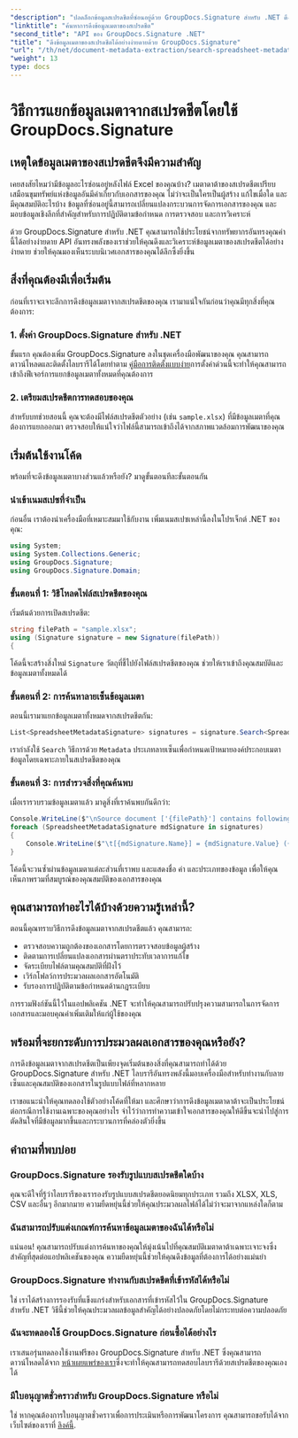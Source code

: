 ```yaml
---
"description": "ปลดล็อกข้อมูลสเปรดชีตที่ซ่อนอยู่ด้วย GroupDocs.Signature สำหรับ .NET ดึงข้อมูลเมตาได้อย่างง่ายดายเพื่อพัฒนาการจัดการเอกสารและการตัดสินใจ"
"linktitle": "ค้นหาการดึงข้อมูลเมตาของสเปรดชีต"
"second_title": "API ของ GroupDocs.Signature .NET"
"title": "ดึงข้อมูลเมตาของสเปรดชีตได้อย่างง่ายดายด้วย GroupDocs.Signature"
"url": "/th/net/document-metadata-extraction/search-spreadsheet-metadata-extraction/"
"weight": 13
type: docs
---
```

# วิธีการแยกข้อมูลเมตาจากสเปรดชีตโดยใช้ GroupDocs.Signature

## เหตุใดข้อมูลเมตาของสเปรดชีตจึงมีความสำคัญ

เคยสงสัยไหมว่ามีข้อมูลอะไรซ่อนอยู่หลังไฟล์ Excel ของคุณบ้าง? เมตาดาต้าของสเปรดชีตเปรียบเสมือนขุมทรัพย์แห่งข้อมูลอันมีค่าเกี่ยวกับเอกสารของคุณ ไม่ว่าจะเป็นใครเป็นผู้สร้าง แก้ไขเมื่อใด และมีคุณสมบัติอะไรบ้าง ข้อมูลที่ซ่อนอยู่นี้สามารถเปลี่ยนแปลงกระบวนการจัดการเอกสารของคุณ และมอบข้อมูลเชิงลึกที่สำคัญสำหรับการปฏิบัติตามข้อกำหนด การตรวจสอบ และการวิเคราะห์

ด้วย GroupDocs.Signature สำหรับ .NET คุณสามารถใช้ประโยชน์จากทรัพยากรอันทรงคุณค่านี้ได้อย่างง่ายดาย API อันทรงพลังของเราช่วยให้คุณดึงและวิเคราะห์ข้อมูลเมตาของสเปรดชีตได้อย่างง่ายดาย ช่วยให้คุณมองเห็นระบบนิเวศเอกสารของคุณได้ลึกซึ้งยิ่งขึ้น

## สิ่งที่คุณต้องมีเพื่อเริ่มต้น

ก่อนที่เราจะเจาะลึกการดึงข้อมูลเมตาจากสเปรดชีตของคุณ เรามาแน่ใจกันก่อนว่าคุณมีทุกสิ่งที่คุณต้องการ:

### 1. ตั้งค่า GroupDocs.Signature สำหรับ .NET

ขั้นแรก คุณต้องเพิ่ม GroupDocs.Signature ลงในชุดเครื่องมือพัฒนาของคุณ คุณสามารถดาวน์โหลดและติดตั้งไลบรารีได้โดยทำตาม [คู่มือการติดตั้งแบบง่าย](https://tutorials.groupdocs.com/signature/net/)การตั้งค่าด่วนนี้จะทำให้คุณสามารถเข้าถึงฟีเจอร์การแยกข้อมูลเมตาทั้งหมดที่คุณต้องการ

### 2. เตรียมสเปรดชีตการทดสอบของคุณ

สำหรับบทช่วยสอนนี้ คุณจะต้องมีไฟล์สเปรดชีตตัวอย่าง (เช่น `sample.xlsx`) ที่มีข้อมูลเมตาที่คุณต้องการแยกออกมา ตรวจสอบให้แน่ใจว่าไฟล์นี้สามารถเข้าถึงได้จากสภาพแวดล้อมการพัฒนาของคุณ

## เริ่มต้นใช้งานโค้ด

พร้อมที่จะดึงข้อมูลเมตาบางส่วนแล้วหรือยัง? มาดูขั้นตอนทีละขั้นตอนกัน

### นำเข้าเนมสเปซที่จำเป็น

ก่อนอื่น เราต้องนำเครื่องมือที่เหมาะสมมาใช้กับงาน เพิ่มเนมสเปซเหล่านี้ลงในโปรเจ็กต์ .NET ของคุณ:

```csharp
using System;
using System.Collections.Generic;
using GroupDocs.Signature;
using GroupDocs.Signature.Domain;
```

### ขั้นตอนที่ 1: วิธีโหลดไฟล์สเปรดชีตของคุณ

เริ่มต้นด้วยการเปิดสเปรดชีต:

```csharp
string filePath = "sample.xlsx";
using (Signature signature = new Signature(filePath))
{
```

โค้ดนี้จะสร้างสิ่งใหม่ `Signature` วัตถุที่ชี้ไปยังไฟล์สเปรดชีตของคุณ ช่วยให้เราเข้าถึงคุณสมบัติและข้อมูลเมตาทั้งหมดได้

### ขั้นตอนที่ 2: การค้นหาลายเซ็นข้อมูลเมตา

ตอนนี้เรามาแยกข้อมูลเมตาทั้งหมดจากสเปรดชีตกัน:

```csharp
List<SpreadsheetMetadataSignature> signatures = signature.Search<SpreadsheetMetadataSignature>(SignatureType.Metadata);
```

เรากำลังใช้ `Search` วิธีการด้วย `Metadata` ประเภทลายเซ็นเพื่อกำหนดเป้าหมายองค์ประกอบเมตาข้อมูลโดยเฉพาะภายในสเปรดชีตของคุณ

### ขั้นตอนที่ 3: การสำรวจสิ่งที่คุณค้นพบ

เมื่อเรารวบรวมข้อมูลเมตาแล้ว มาดูสิ่งที่เราค้นพบกันดีกว่า:

```csharp
Console.WriteLine($"\nSource document ['{filePath}'] contains following signatures.");
foreach (SpreadsheetMetadataSignature mdSignature in signatures)
{
    Console.WriteLine($"\t[{mdSignature.Name}] = {mdSignature.Value} ({mdSignature.Type})");
}
```

โค้ดนี้จะวนซ้ำผ่านข้อมูลเมตาแต่ละส่วนที่เราพบ และแสดงชื่อ ค่า และประเภทของข้อมูล เพื่อให้คุณเห็นภาพรวมที่สมบูรณ์ของคุณสมบัติของเอกสารของคุณ

## คุณสามารถทำอะไรได้บ้างด้วยความรู้เหล่านี้?

ตอนนี้คุณทราบวิธีการดึงข้อมูลเมตาจากสเปรดชีตแล้ว คุณสามารถ:

- ตรวจสอบความถูกต้องของเอกสารโดยการตรวจสอบข้อมูลผู้สร้าง
- ติดตามการเปลี่ยนแปลงเอกสารผ่านตราประทับเวลาการแก้ไข
- จัดระเบียบไฟล์ตามคุณสมบัติที่ฝังไว้
- เวิร์กโฟลว์การประมวลผลเอกสารอัตโนมัติ
- รับรองการปฏิบัติตามข้อกำหนดด้านกฎระเบียบ

การรวมฟังก์ชันนี้ไว้ในแอปพลิเคชัน .NET จะทำให้คุณสามารถปรับปรุงความสามารถในการจัดการเอกสารและมอบคุณค่าเพิ่มเติมให้แก่ผู้ใช้ของคุณ

## พร้อมที่จะยกระดับการประมวลผลเอกสารของคุณหรือยัง?

การดึงข้อมูลเมตาจากสเปรดชีตเป็นเพียงจุดเริ่มต้นของสิ่งที่คุณสามารถทำได้ด้วย GroupDocs.Signature สำหรับ .NET ไลบรารีอันทรงพลังนี้มอบเครื่องมือสำหรับทำงานกับลายเซ็นและคุณสมบัติของเอกสารในรูปแบบไฟล์ที่หลากหลาย

เราขอแนะนำให้คุณทดลองใช้ตัวอย่างโค้ดที่ให้มา และศึกษาว่าการดึงข้อมูลเมตาดาต้าจะเป็นประโยชน์ต่อกรณีการใช้งานเฉพาะของคุณอย่างไร จำไว้ว่าการทำความเข้าใจเอกสารของคุณให้ดีขึ้นจะนำไปสู่การตัดสินใจที่มีข้อมูลมากขึ้นและกระบวนการที่คล่องตัวยิ่งขึ้น

## คำถามที่พบบ่อย

### GroupDocs.Signature รองรับรูปแบบสเปรดชีตใดบ้าง

คุณจะดีใจที่รู้ว่าไลบรารีของเรารองรับรูปแบบสเปรดชีตยอดนิยมทุกประเภท รวมถึง XLSX, XLS, CSV และอื่นๆ อีกมากมาย ความยืดหยุ่นนี้ช่วยให้คุณประมวลผลไฟล์ได้ไม่ว่าจะมาจากแหล่งใดก็ตาม

### ฉันสามารถปรับแต่งเกณฑ์การค้นหาข้อมูลเมตาของฉันได้หรือไม่

แน่นอน! คุณสามารถปรับแต่งการค้นหาของคุณให้มุ่งเน้นไปที่คุณสมบัติเมตาดาต้าเฉพาะเจาะจงซึ่งสำคัญที่สุดต่อแอปพลิเคชันของคุณ ความยืดหยุ่นนี้ช่วยให้คุณดึงข้อมูลที่ต้องการได้อย่างแม่นยำ

### GroupDocs.Signature ทำงานกับสเปรดชีตที่เข้ารหัสได้หรือไม่

ใช่ เราได้สร้างการรองรับที่แข็งแกร่งสำหรับเอกสารที่เข้ารหัสไว้ใน GroupDocs.Signature สำหรับ .NET วิธีนี้ช่วยให้คุณประมวลผลข้อมูลสำคัญได้อย่างปลอดภัยโดยไม่กระทบต่อความปลอดภัย

### ฉันจะทดลองใช้ GroupDocs.Signature ก่อนซื้อได้อย่างไร

เราเสนอรุ่นทดลองใช้งานฟรีของ GroupDocs.Signature สำหรับ .NET ซึ่งคุณสามารถดาวน์โหลดได้จาก [หน้าเผยแพร่ของเรา](https://releases.groupdocs.com/)ซึ่งจะทำให้คุณสามารถทดสอบไลบรารีด้วยสเปรดชีตของคุณเองได้

### มีใบอนุญาตชั่วคราวสำหรับ GroupDocs.Signature หรือไม่

ใช่ หากคุณต้องการใบอนุญาตชั่วคราวเพื่อการประเมินหรือการพัฒนาโครงการ คุณสามารถขอรับได้จากเว็บไซต์ของเราที่ [ลิงค์นี้](https://purchase-groupdocs.com/temporary-license/).